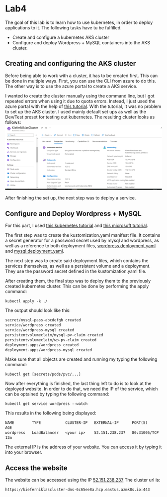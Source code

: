 # Lab4
The goal of this lab is to learn how to use kubernetes, in order to deploy applications to it. The following tasks have tu be fulfilled.
- Create and configure a kubernetes AKS cluster
- Configure and deploy Wordpress + MySQL containers into the AKS cluster.

## Creating and configuring the AKS cluster
Before being able to work with a cluster, it has to be created first. This can be done in multiple ways. First, you can use the CLI from azure to do this. The other way is to use the azure portal to create a AKS service.

I wanted to create the cluster manually using the command line, but I got repeated errors when using it due to quota errors. Instead, I just used the azure portal with the help of [this tutorial](https://learn.microsoft.com/en-us/azure/aks/learn/quick-kubernetes-deploy-portal?tabs=azure-cli). With the tutorial, It was no problem to set up the AKS cluster. I used mainly default set ups as well as the Dev/Test preset for testing out kubernetes. The resulting cluster looks as follows:
![AKS cluster](./cluster.PNG "AKS cluster")

After finishing the set up, the next step was to deploy a service.



## Configure and Deploy Wordpress + MySQL
For this part, I used [this kubernetes tutorial](https://kubernetes.io/docs/tutorials/stateful-application/mysql-wordpress-persistent-volume/) and [this microsoft tutorial](https://learn.microsoft.com/en-us/azure/aks/tutorial-kubernetes-deploy-application?tabs=azure-cli).

The first step was to create the kustomization.yaml manifest file. It contains a secret generator for a password secret used by mysql and wordpress, as well as a reference to both deployment files, [wordpress.deployment.yaml](https://github.com/NiklasKiefer/SoftwareDeploymentILV/blob/main/Lab4/wordpress-deployment.yaml) and [mysql.deployment.yaml](https://github.com/NiklasKiefer/SoftwareDeploymentILV/blob/main/Lab4/mysql-deployment.yaml).

The next step was to create said deployment files, which contains the services themselves, as well as a persistent volume and a deployment. They use the password secret defined in the kustomization.yaml file.

After creating them, the final step was to deploy them to the previously created kubernetes cluster. This can be done by performing the apply command:
```
kubectl apply -k ./
```
The output should look like this:
```
secret/mysql-pass-abcdefgh created
service/wordpress created
service/wordpress-mysql created
persistentvolumeclaim/mysql-pv-claim created
persistentvolumeclaim/wp-pv-claim created
deployment.apps/wordpress created
deployment.apps/wordpress-mysql created
```
Make sure that all objects are created and running my typing the following command:
```
kubectl get [secrets/pods/pvc/...]
```
Now after everything is finished, the last thing left to do is to look at the deployed website. In order to do that, we need the IP of the service, which can be optained by typing the following command:
```
kubectl get service wordpress --watch
```
This results in the following being displayed:
```
NAME        TYPE           CLUSTER-IP   EXTERNAL-IP      PORT(S)        AGE
wordpress   LoadBalancer   <your ip>    52.151.238.237   80:31005/TCP   12m
```
The external IP is the address of your website. You can access it by typing it into your browser.

## Access the website
The website can be accessed using the IP [52.151.238.237](http://52.151.238.237)
The cluster url is:
```
https://kieferniklascluster-dns-6c65ee8a.hcp.eastus.azmk8s.io:443
```
